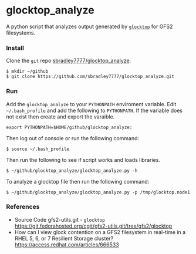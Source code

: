 # glocktop_analyze
A python script that analyzes output generated by [`glocktop`](https://git.fedorahosted.org/cgit/gfs2-utils.git/tree/gfs2/glocktop) for GFS2 filesystems.

### Install
Clone the `git` repo [sbradley7777/glocktop_analyze](https://github.com/sbradley7777/glocktop_analyze).
```
$ mkdir ~/github
$ git clone https://github.com/sbradley7777/glocktop_analyze.git
```

### Run
Add the `glocktop_analyze` to your `PYTHONPATH` enviroment variable. Edit `~/.bash_profile` and add the following to `PYTHONPATH`. If the variable does not exist then create and export the varaible.
```
export PYTHONPATH=$HOME/github/glocktop_analyze:
```
Then log out of console or run the following command:
```
$ source ~/.bash_profile
```
Then run the following to see if script works and loads libraries.
```
$ ~/github/glocktop_analyze/glocktop_analyze.py -h
```
To analyze a glocktop file then run the following command:
```
$ ~/github/glocktop_analyze/glocktop_analyze.py -p /tmp/glocktop.node1
```

### References
- Source Code gfs2-utils.git - `glocktop`
  https://git.fedorahosted.org/cgit/gfs2-utils.git/tree/gfs2/glocktop
- How can I view glock contention on a GFS2 filesystem in real-time in a
  RHEL 5, 6, or 7 Resilient Storage cluster?
  https://access.redhat.com/articles/666533
